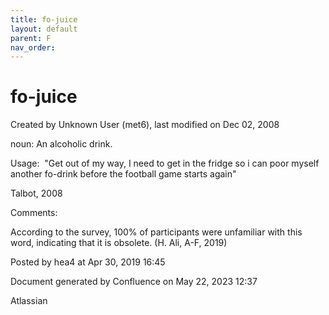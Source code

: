 ```yaml
---
title: fo-juice
layout: default
parent: F
nav_order:
---
```


# fo-juice

Created by  Unknown User (met6), last modified on Dec 02, 2008

noun: An alcoholic drink.

Usage:  &quot;Get out of my way, I need to get in the fridge so i can poor myself another fo-drink before the football game starts again&quot;

Talbot, 2008 

Comments:

According to the survey, 100% of participants were unfamiliar with this word, indicating that it is obsolete. (H. Ali, A-F, 2019)

Posted by hea4 at Apr 30, 2019 16:45

Document generated by Confluence on May 22, 2023 12:37

Atlassian
